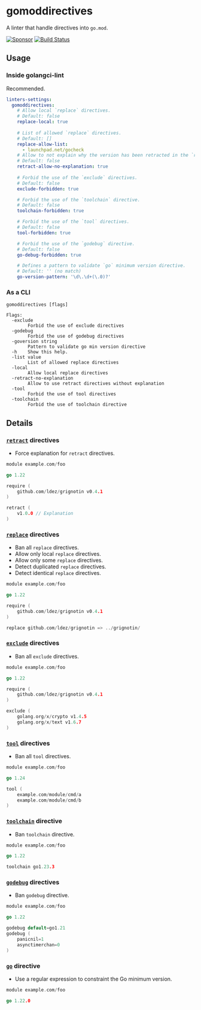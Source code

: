 # gomoddirectives

A linter that handle directives into `go.mod`.

[![Sponsor](https://img.shields.io/badge/Sponsor%20me-%E2%9D%A4%EF%B8%8F-pink)](https://github.com/sponsors/ldez)
[![Build Status](https://github.com/ldez/gomoddirectives/workflows/Main/badge.svg?branch=master)](https://github.com/ldez/gomoddirectives/actions)

## Usage

### Inside golangci-lint

Recommended.

```yml
linters-settings:
  gomoddirectives:
    # Allow local `replace` directives.
    # Default: false
    replace-local: true
    
    # List of allowed `replace` directives.
    # Default: []
    replace-allow-list:
      - launchpad.net/gocheck
    # Allow to not explain why the version has been retracted in the `retract` directives.
    # Default: false
    retract-allow-no-explanation: true
    
    # Forbid the use of the `exclude` directives.
    # Default: false
    exclude-forbidden: true

    # Forbid the use of the `toolchain` directive.
    # Default: false
    toolchain-forbidden: true

    # Forbid the use of the `tool` directives.
    # Default: false
    tool-forbidden: true

    # Forbid the use of the `godebug` directive.
    # Default: false
    go-debug-forbidden: true

    # Defines a pattern to validate `go` minimum version directive.
    # Default: '' (no match)
    go-version-pattern: '\d\.\d+(\.0)?'
```

### As a CLI

```
gomoddirectives [flags]

Flags:
  -exclude
        Forbid the use of exclude directives
  -godebug
        Forbid the use of godebug directives
  -goversion string
        Pattern to validate go min version directive
  -h    Show this help.
  -list value
        List of allowed replace directives
  -local
        Allow local replace directives
  -retract-no-explanation
        Allow to use retract directives without explanation
  -tool
        Forbid the use of tool directives
  -toolchain
        Forbid the use of toolchain directive
```

## Details

### [`retract`](https://golang.org/ref/mod#go-mod-file-retract) directives

- Force explanation for `retract` directives.

```go
module example.com/foo

go 1.22

require (
	github.com/ldez/grignotin v0.4.1
)

retract (
    v1.0.0 // Explanation
)
```

### [`replace`](https://golang.org/ref/mod#go-mod-file-replace) directives

- Ban all `replace` directives.
- Allow only local `replace` directives.
- Allow only some `replace` directives.
- Detect duplicated `replace` directives.
- Detect identical `replace` directives.

```go
module example.com/foo

go 1.22

require (
	github.com/ldez/grignotin v0.4.1
)

replace github.com/ldez/grignotin => ../grignotin/
```

### [`exclude`](https://golang.org/ref/mod#go-mod-file-exclude) directives

- Ban all `exclude` directives.

```go
module example.com/foo

go 1.22

require (
	github.com/ldez/grignotin v0.4.1
)

exclude (
    golang.org/x/crypto v1.4.5
    golang.org/x/text v1.6.7
)
```

### [`tool`](https://golang.org/ref/mod#go-mod-file-tool) directives

- Ban all `tool` directives.

```go
module example.com/foo

go 1.24

tool (
    example.com/module/cmd/a
    example.com/module/cmd/b
)
```

### [`toolchain`](https://golang.org/ref/mod#go-mod-file-toolchain) directive

- Ban `toolchain` directive.

```go
module example.com/foo

go 1.22

toolchain go1.23.3
```

### [`godebug`](https://go.dev/ref/mod#go-mod-file-godebug) directives

- Ban `godebug` directive.

```go
module example.com/foo

go 1.22

godebug default=go1.21
godebug (
    panicnil=1
    asynctimerchan=0
)
```

### [`go`](https://go.dev/ref/mod#go-mod-file-go) directive

- Use a regular expression to constraint the Go minimum version.

```go
module example.com/foo

go 1.22.0
```

